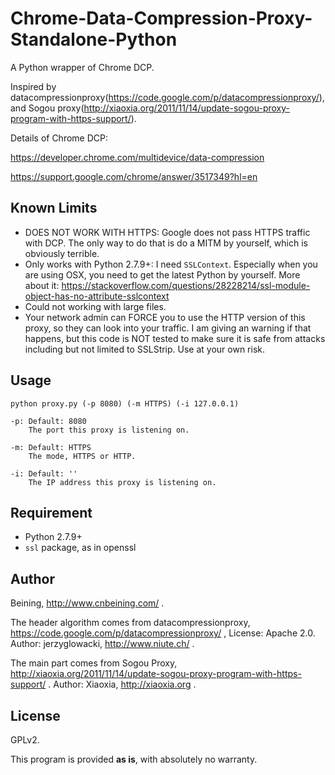 # Chrome-Data-Compression-Proxy-Standalone-Python
A Python wrapper of Chrome DCP. 

Inspired by datacompressionproxy(https://code.google.com/p/datacompressionproxy/), and Sogou proxy(http://xiaoxia.org/2011/11/14/update-sogou-proxy-program-with-https-support/).

Details of Chrome DCP:

https://developer.chrome.com/multidevice/data-compression

https://support.google.com/chrome/answer/3517349?hl=en

Known Limits
------

- DOES NOT WORK WITH HTTPS: Google does not pass HTTPS traffic with DCP. The only way to do that is do a MITM by yourself, which is obviously terrible.
- Only works with Python 2.7.9+: I need ```SSLContext```. Especially when you are using OSX, you need to get the latest Python by yourself. More about it: https://stackoverflow.com/questions/28228214/ssl-module-object-has-no-attribute-sslcontext 
- Could not working with large files.
- Your network admin can FORCE you to use the HTTP version of this proxy, so they can look into your traffic. I am giving an warning if that happens, but this code is NOT tested to make sure it is safe from attacks including but not limited to SSLStrip. Use at your own risk.

Usage
------

    python proxy.py (-p 8080) (-m HTTPS) (-i 127.0.0.1)
    
    -p: Default: 8080
        The port this proxy is listening on.
    
    -m: Default: HTTPS
        The mode, HTTPS or HTTP.
    
    -i: Default: ''
        The IP address this proxy is listening on.


Requirement
------

- Python 2.7.9+
- ```ssl``` package, as in openssl

Author
-----
Beining, http://www.cnbeining.com/ .

The header algorithm comes from datacompressionproxy, https://code.google.com/p/datacompressionproxy/ , License: Apache 2.0. Author: jerzyglowacki, http://www.niute.ch/ .

The main part comes from Sogou Proxy, http://xiaoxia.org/2011/11/14/update-sogou-proxy-program-with-https-support/ . Author: Xiaoxia, http://xiaoxia.org .

License
-----
GPLv2.

This program is provided **as is**, with absolutely no warranty.